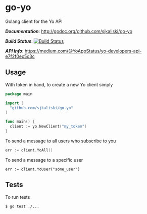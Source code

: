 go-yo
=====

Golang client for the Yo API

***Documentation***: http://godoc.org/github.com/sjkaliski/go-yo

***Build Status***: [![Build Status](https://travis-ci.org/sjkaliski/go-yo.png)](https://travis-ci.org/sjkaliski/go-yo)

***API Info***: https://medium.com/@YoAppStatus/yo-developers-api-e7f2f0ec5c3c

## Usage

With token in hand, to create a new Yo client simply

```go
package main

import (
  "github.com/sjkaliski/go-yo"
)

func main() {
  client := yo.NewClient("my_token")
}
```

To send a message to all users who subscribe to you

```go
err := client.YoAll()
```

To send a message to a specific user

```
err := client.YoUser("some_user")
```

## Tests

To run tests

`$ go test ./...`
